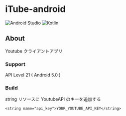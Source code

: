 # iTube-android

![Android Studio](https://img.shields.io/badge/Android%20Studio-3.2%20Canary17-green.svg)
![Kotlin](https://img.shields.io/badge/kotlin-1.2.41-yellow.svg)

## About  
Youtube クライアントアプリ  

### Support  
API Level 21 ( Android 5.0 )

### Build  
string リソースに YoutubeAPI のキーを追加する  

```
<string name="api_key">YOUR_YOUTUBE_API_KEY</string>
```

